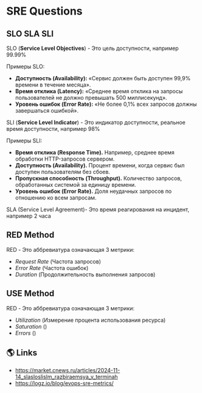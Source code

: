 # SRE Questions

## SLO SLA SLI

SLO (**Service Level Objectives**) - Это цель доступности, например 99.99%

Примеры SLO:

- **Доступность (Availability):** «Сервис должен быть доступен 99,9% времени в течение месяца».
- **Время отклика (Latency):** «Среднее время отклика на запросы пользователей не должно превышать 500 миллисекунд».
- **Уровень ошибок (Error Rate):** «Не более 0,1% всех запросов должны завершаться ошибкой».

SLI (**Service Level Indicator**) - Это индикатор доступности, реальное время доступности, например 98%

Примеры SLI:

- **Время отклика (Response Time).** Например, среднее время обработки HTTP-запросов сервером.
- **Доступность (Availability).** Процент времени, когда сервис был доступен пользователям без сбоев.
- **Пропускная способность (Throughput).** Количество запросов, обработанных системой за единицу времени.
- **Уровень ошибок (Error Rate).** Доля неудачных запросов по отношению ко всем запросам.

SLA  (Service Level Agreement)- Это время реагирования на инцидент, например 2 часа

## RED Method

RED - Это аббревиатура означающая 3 метрики:

- _Request Rate_ (Частота запросов)
- _Error Rate_ (Частота ошибок)
- _Duration_ (Продолжительность выполнения запросов)

## USE Method

RED - Это аббревиатура означающая 3 метрики:

- _Utilization_ (Измерение процента использования ресурса)
- _Saturation_ ()
- _Errors_ ()

## 🌎 Links

- https://market.cnews.ru/articles/2024-11-14_slasloslislm_razbiraemsya_v_terminah
- https://logz.io/blog/evops-sre-metrics/

